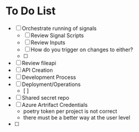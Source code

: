 # To Do List


- [ ] Orchestrate running of signals
	- [ ] Review Signal Scripts
	- [ ] Review Inputs
	- [ ] How do you trigger on changes to either?
	- [ ] 
- [ ] Review fileapi
- [ ] API Creation
- [ ] Development Process
- [ ] Deployment/Operations
	- [ ] 
- [ ] Shared secret repo
- [ ] Azure Artrifact Credentials
	- poetry token per project is not correct
	- there must be a better way at the user level
- [ ] 